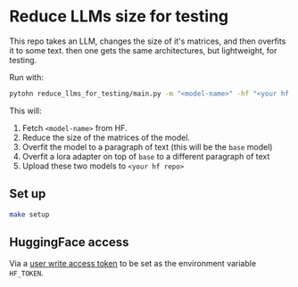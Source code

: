 # Reduce LLMs size for testing

This repo takes an LLM, changes the size of it's matrices, and then overfits it to some text. then one gets the same architectures, but lightweight, for testing.


Run with:
```bash
pytohn reduce_llms_for_testing/main.py -m "<model-name>" -hf "<your hf repo>"
```

This will:
1. Fetch `<model-name>` from HF.
2. Reduce the size of the matrices of the model.
3. Overfit the model to a paragraph of text (this will be the `base` model)
4. Overfit a lora adapter on top of `base` to a different paragraph of text
5. Upload these two models to `<your hf repo>`

## Set up

```bash
make setup
```

## HuggingFace access

Via a [user write access token](https://huggingface.co/docs/hub/en/security-tokens) to be set as the environment variable `HF_TOKEN`.
